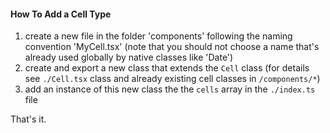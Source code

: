 #### How To Add a Cell Type

1. create a new file in the folder 'components' following the naming convention 'MyCell.tsx' (note that you should not choose a name that's already used globally by native classes like 'Date')
2. create and export a new class that extends the `Cell` class (for details see `./Cell.tsx` class and already existing cell classes in `/components/*`)
3. add an instance of this new class the the `cells` array in the `./index.ts` file

That's it.
